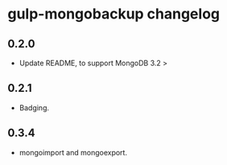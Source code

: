 # gulp-mongobackup changelog

## 0.2.0

- Update README, to support MongoDB 3.2 >

## 0.2.1

- Badging.

## 0.3.4

- mongoimport and mongoexport.